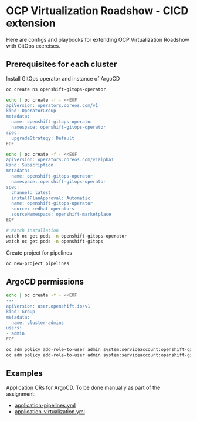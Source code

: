 # OCP Virtualization Roadshow - CICD extension

Here are configs and playbooks for extending OCP Virtualization Roadshow with GitOps exercises.

## Prerequisites for each cluster

Install GitOps operator and instance of ArgoCD

```bash
oc create ns openshift-gitops-operator

echo | oc create -f - <<EOF
apiVersion: operators.coreos.com/v1
kind: OperatorGroup
metadata:
  name: openshift-gitops-operator
  namespace: openshift-gitops-operator
spec:
  upgradeStrategy: Default
EOF

echo | oc create -f - <<EOF
apiVersion: operators.coreos.com/v1alpha1
kind: Subscription
metadata:
  name: openshift-gitops-operator
  namespace: openshift-gitops-operator
spec:
  channel: latest
  installPlanApproval: Automatic
  name: openshift-gitops-operator
  source: redhat-operators
  sourceNamespace: openshift-marketplace
EOF

# Watch installation
watch oc get pods -n openshift-gitops-operator
watch oc get pods -n openshift-gitops
```

Create project for pipelines

```bash
oc new-project pipelines
```

## ArgoCD permissions

```bash
echo | oc create -f - <<EOF
---
apiVersion: user.openshift.io/v1
kind: Group
metadata:
  name: cluster-admins
users:
- admin
EOF

oc adm policy add-role-to-user admin system:serviceaccount:openshift-gitops:openshift-gitops-argocd-application-controller -n openshift-cnv
oc adm policy add-role-to-user admin system:serviceaccount:openshift-gitops:openshift-gitops-argocd-application-controller -n openshift-operators
```

## Examples

Application CRs for ArgoCD. To be done manually as part of the assignment:

- [application-pipelines.yml](./gitops/application-pipelines.yml)
- [application-virtualization.yml](./gitops/application-virtualization.yml)
